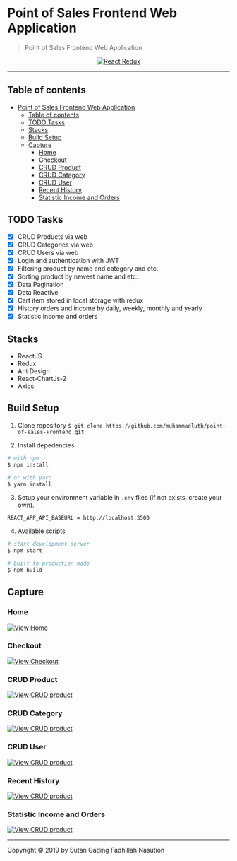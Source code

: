 # Point of Sales Frontend Web Application

> Point of Sales Frontend Web Application

<p align="center">
  <a href="https://reactjs.org/">
    <img title="React Redux" src="https://miro.medium.com/max/800/1*bs6W6c6yYS36PcD9joLVtw.png">
  </a>
</p>

---

## Table of contents

- [Point of Sales Frontend Web Application](#point-of-sales-frontend-web-application)
  - [Table of contents](#table-of-contents)
  - [TODO Tasks](#todo-tasks)
  - [Stacks](#stacks)
  - [Build Setup](#build-setup)
  - [Capture](#capture)
    - [Home](#home)
    - [Checkout](#checkout)
    - [CRUD Product](#crud-product)
    - [CRUD Category](#crud-category)
    - [CRUD User](#crud-user)
    - [Recent History](#recent-history)
    - [Statistic Income and Orders](#statistic-income-and-orders)

## TODO Tasks

- [x] CRUD Products via web
- [x] CRUD Categories via web
- [x] CRUD Users via web
- [x] Login and authentication with JWT
- [x] Filtering product by name and category and etc.
- [x] Sorting product by newest name and etc.
- [x] Data Pagination
- [x] Data Reactive
- [x] Cart item stored in local storage with redux
- [x] History orders and income by daily, weekly, monthly and yearly
- [x] Statistic income and orders

## Stacks

- ReactJS
- Redux
- Ant Design
- React-ChartJs-2
- Axios

## Build Setup

1. Clone repository
   `$ git clone https://github.com/muhammadluth/point-of-sales-Frontend.git`

2. Install depedencies

```bash
# with npm
$ npm install

# or with yarn
$ yarn install
```

3. Setup your environment variable in `.env` files (if not exists, create your own).

```env
REACT_APP_API_BASEURL = http://localhost:3500

```

4. Available scripts

```bash
# start development server
$ npm start

# built to production mode
$ npm build
```

## Capture

### Home

[![View Home](https://raw.githubusercontent.com/sutanlab/point-of-sales-frontend/master/capture/home.png)](https://raw.githubusercontent.com/sutanlab/point-of-sales-frontend/master/capture/home.png)

### Checkout

[![View Checkout](https://raw.githubusercontent.com/sutanlab/point-of-sales-frontend/master/capture/checkout.png)](https://raw.githubusercontent.com/sutanlab/point-of-sales-frontend/master/capture/checkout.png)

### CRUD Product

[![View CRUD product](https://raw.githubusercontent.com/sutanlab/point-of-sales-frontend/master/capture/crud-product.png)](https://raw.githubusercontent.com/sutanlab/point-of-sales-frontend/master/capture/crud-product.png)

### CRUD Category

[![View CRUD product](https://raw.githubusercontent.com/sutanlab/point-of-sales-frontend/master/capture/crud-category.png)](https://raw.githubusercontent.com/sutanlab/point-of-sales-frontend/master/capture/crud-category.png)

### CRUD User

[![View CRUD product](https://raw.githubusercontent.com/sutanlab/point-of-sales-frontend/master/capture/crud-user.png)](https://raw.githubusercontent.com/sutanlab/point-of-sales-frontend/master/capture/crud-user.png)

### Recent History

[![View CRUD product](https://raw.githubusercontent.com/sutanlab/point-of-sales-frontend/master/capture/history.png)](https://raw.githubusercontent.com/sutanlab/point-of-sales-frontend/master/capture/history.png)

### Statistic Income and Orders

[![View CRUD product](https://raw.githubusercontent.com/sutanlab/point-of-sales-frontend/master/capture/statistic.png)](https://raw.githubusercontent.com/sutanlab/point-of-sales-frontend/master/capture/statistic.png)

---

Copyright © 2019 by Sutan Gading Fadhillah Nasution
